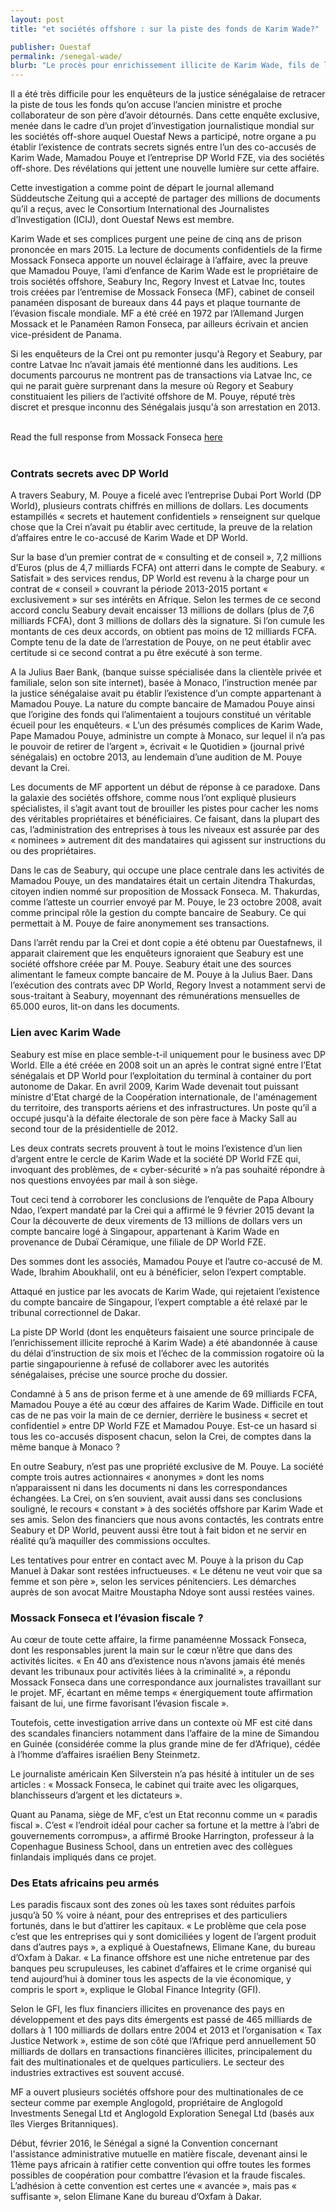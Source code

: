 ```yaml
---
layout: post
title: "et sociétés offshore : sur la piste des fonds de Karim Wade?"

publisher: Ouestaf
permalink: /senegal-wade/
blurb: "Le procès pour enrichissement illicite de Karim Wade, fils de l’ancien président sénégalais Abdoulaye Wade, a connu son verdict il y a un an. Il s’était terminé avec la condamnation par la Cour de répression de l’enrichissement illicite (Crei) de M. Wade-fils et de ses co-accusés à des peines de prison ferme."
---
```


Il a été très difficile pour les enquêteurs de la justice sénégalaise de retracer la piste de tous les fonds qu’on accuse l’ancien ministre et proche collaborateur de son père d’avoir détournés. Dans cette enquête exclusive, menée dans le cadre d’un projet d’investigation journalistique mondial sur les sociétés off-shore auquel Ouestaf News a participé, notre organe a pu établir l’existence de contrats secrets signés entre l’un des co-accusés de Karim Wade, Mamadou Pouye et l’entreprise DP World FZE, via des sociétés off-shore. Des révélations qui jettent une nouvelle lumière sur cette affaire.

Cette investigation a comme point de départ le journal allemand Süddeutsche Zeitung qui a  accepté de partager des millions de documents qu’il a reçus, avec le Consortium International des Journalistes d’Investigation (ICIJ), dont Ouestaf News est membre.

Karim Wade et ses complices purgent une peine de cinq ans de prison prononcée en mars 2015. La lecture de documents confidentiels de la firme Mossack Fonseca apporte un nouvel éclairage à l’affaire, avec la preuve que Mamadou Pouye, l’ami d’enfance de Karim Wade est le propriétaire de trois sociétés offshore, Seabury Inc, Regory Invest et Latvae Inc, toutes trois créées par l’entremise de Mossack Fonseca (MF), cabinet de conseil panaméen disposant de bureaux dans 44 pays et plaque tournante de l’évasion fiscale mondiale. MF a été créé en 1972 par l’Allemand Jurgen Mossack et le Panaméen Ramon Fonseca, par ailleurs écrivain et ancien vice-président de Panama.

Si les enquêteurs de la Crei ont pu remonter jusqu'à Regory et Seabury, par contre Latvae Inc n’avait jamais été mentionné dans les auditions. Les documents parcourus ne montrent pas de transactions via Latvae Inc, ce qui ne parait guère surprenant dans la mesure où Regory et Seabury constituaient les piliers de l’activité offshore de M. Pouye, réputé très discret et presque inconnu des Sénégalais jusqu'à son arrestation en 2013.



<br/>
<div class="panel panel-default">
  <div class="panel-heading">
  Read the full response from Mossack Fonseca <a href="{{ site.baseurl }}/mfresponse" target="_blank">here</a>
  </div>
</div>
<br/>

### Contrats secrets avec DP World

A travers Seabury, M. Pouye a ficelé avec l’entreprise Dubai Port World (DP World), plusieurs contrats chiffrés en millions de dollars. Les documents estampillés « secrets et hautement confidentiels » renseignent sur quelque chose que la Crei n’avait pu établir avec certitude, la preuve de la relation d’affaires entre le co-accusé de Karim Wade et DP World.

Sur la base d’un premier contrat de « consulting et de conseil », 7,2 millions d’Euros (plus de 4,7 milliards FCFA) ont atterri dans le compte de Seabury. « Satisfait » des services rendus, DP World est revenu à la charge pour un contrat de « conseil » couvrant la période 2013-2015 portant « exclusivement » sur ses intérêts  en Afrique.  Selon les termes de ce second accord conclu Seabury devait encaisser 13 millions de dollars (plus de 7,6 milliards FCFA), dont 3 millions de dollars dès la signature. Si l’on cumule les montants de ces deux accords, on obtient pas moins de 12 milliards FCFA. Compte tenu de la date de l’arrestation de Pouye, on ne peut établir avec certitude si ce second contrat a pu être exécuté à son terme.

A la Julius Baer Bank, (banque suisse spécialisée dans la clientèle privée et familiale, selon son site internet), basée à Monaco, l’instruction menée par la justice sénégalaise avait pu établir l’existence d’un compte appartenant à Mamadou Pouye. La nature du  compte bancaire de Mamadou Pouye ainsi que l’origine des fonds qui l’alimentaient a toujours constitué un véritable écueil pour les enquêteurs.
« L’un des présumés complices de Karim Wade, Pape Mamadou Pouye, administre un compte à Monaco, sur lequel il n’a pas le pouvoir de retirer de l’argent », écrivait « le Quotidien » (journal privé sénégalais) en octobre 2013, au lendemain d’une audition de M. Pouye devant la Crei.

Les documents de MF apportent un début de réponse à ce paradoxe. Dans la galaxie des sociétés offshore, comme nous l’ont expliqué plusieurs spécialistes, il s’agit avant tout de brouiller les pistes pour cacher les noms des véritables propriétaires et bénéficiaires. Ce faisant, dans la plupart des cas, l’administration des entreprises à tous les niveaux est assurée par des « nominees » autrement dit des mandataires qui agissent sur instructions du ou des propriétaires.

Dans le cas de Seabury, qui occupe une place centrale dans les activités de Mamadou Pouye, un des  mandataires était un certain Jitendra Thakurdas, citoyen indien nommé sur proposition de Mossack Fonseca. M. Thakurdas, comme l’atteste un courrier envoyé par M. Pouye, le 23 octobre 2008, avait comme principal rôle la gestion du compte bancaire de Seabury. Ce qui permettait à M. Pouye de faire anonymement ses transactions.

Dans l’arrêt rendu par la Crei et dont copie a été obtenu par Ouestafnews, il apparait clairement que les enquêteurs ignoraient que Seabury est une société offshore créée par M. Pouye. Seabury était une des sources alimentant le fameux compte bancaire de M. Pouye à la Julius Baer. Dans l’exécution des contrats avec DP World, Regory Invest a notamment servi de sous-traitant à Seabury, moyennant des rémunérations mensuelles de 65.000 euros, lit-on dans les documents.

### Lien avec Karim Wade

Seabury est mise en place semble-t-il uniquement pour le business avec DP World. Elle a été créée en 2008 soit un an après le contrat signé entre l’Etat sénégalais et DP World pour l’exploitation du terminal à container du port autonome de Dakar. En avril 2009, Karim Wade devenait tout puissant ministre d'Etat chargé de la Coopération internationale, de l'aménagement du territoire, des transports aériens et des infrastructures. Un poste qu’il a occupé jusqu'à la défaite électorale de son père face à Macky Sall au second tour de la présidentielle de 2012.

Les deux contrats secrets prouvent à tout le moins l’existence d’un lien d’argent entre le cercle de Karim Wade et la société DP World FZE qui, invoquant des problèmes, de « cyber-sécurité » n’a pas souhaité répondre à nos questions envoyées par mail à son siège.

Tout ceci tend à corroborer les conclusions de l’enquête de Papa Alboury Ndao, l’expert mandaté par la Crei qui a affirmé le 9 février 2015 devant la Cour la découverte de deux virements de 13 millions de dollars vers un compte bancaire logé à Singapour, appartenant à Karim Wade en provenance de Dubaï Céramique, une filiale de DP World FZE.

Des sommes dont les associés, Mamadou Pouye et l’autre co-accusé de M. Wade, Ibrahim Aboukhalil, ont eu à bénéficier, selon l’expert comptable.

Attaqué en justice par les avocats de Karim Wade, qui rejetaient l’existence du compte bancaire de Singapour, l’expert comptable a été relaxé par  le tribunal correctionnel de Dakar.

La piste DP World (dont les enquêteurs faisaient une source principale de l’enrichissement illicite reproché à Karim Wade)  a été abandonnée à cause du délai d’instruction de six mois et l’échec de la commission rogatoire où la partie singapourienne à refusé de collaborer avec les autorités sénégalaises, précise une source proche du dossier.

Condamné à 5 ans de prison ferme et à une amende de 69 milliards FCFA, Mamadou Pouye a été au cœur des affaires de Karim Wade. Difficile en tout cas de ne pas voir la main de ce dernier, derrière le business « secret et confidentiel » entre DP World FZE et Mamadou Pouye. Est-ce un hasard si tous les co-accusés disposent chacun, selon la Crei, de comptes dans la même banque à Monaco ?

En outre Seabury, n’est pas une propriété exclusive de M. Pouye. La société compte trois autres actionnaires « anonymes » dont les noms n’apparaissent ni dans les documents ni dans les correspondances échangées. La Crei, on s’en souvient, avait aussi dans ses conclusions souligné, le recours « constant » à des sociétés offshore par Karim Wade et ses amis. Selon des financiers que nous  avons contactés, les contrats entre Seabury et DP World, peuvent aussi être tout à fait bidon et ne servir en réalité qu’à maquiller des commissions occultes.

Les tentatives pour entrer en contact avec M. Pouye à la prison du Cap Manuel à Dakar sont restées infructueuses. « Le détenu ne veut voir que sa femme et son père », selon les services pénitenciers. Les démarches auprès de son avocat Maitre Moustapha Ndoye sont aussi restées vaines.

### Mossack Fonseca et l’évasion fiscale ?

Au cœur de toute cette affaire, la firme panaméenne Mossack Fonseca, dont les responsables jurent la main sur le cœur n’être que dans des activités licites.
«  En 40 ans d’existence nous n’avons jamais été menés devant les tribunaux pour activités liées à la criminalité », a répondu Mossack Fonseca dans une correspondance aux journalistes travaillant sur le projet. MF, écartant en même temps « énergiquement toute affirmation faisant de lui, une firme favorisant l’évasion fiscale ».

Toutefois, cette investigation arrive dans un contexte où MF est cité dans des scandales financiers notamment dans l’affaire de la mine de Simandou en Guinée (considérée comme la plus grande mine de fer d’Afrique), cédée à l’homme d’affaires israélien Beny Steinmetz.

Le journaliste américain Ken  Silverstein n’a pas hésité à intituler un de ses articles : « Mossack Fonseca, le cabinet qui traite avec les oligarques, blanchisseurs d’argent et les dictateurs ».

Quant au Panama, siège de MF, c’est un Etat reconnu comme un « paradis fiscal ». C’est « l’endroit idéal pour cacher sa fortune et la mettre à l’abri de gouvernements corrompus», a affirmé  Brooke Harrington, professeur à la Copenhague Business School, dans un entretien avec des collègues finlandais impliqués dans ce projet.

### Des Etats africains peu armés 

Les paradis fiscaux sont des zones où les taxes sont réduites parfois jusqu’à 50 % voire à néant, pour des entreprises et des particuliers fortunés, dans le but d’attirer les capitaux. « Le problème que cela pose c’est que les entreprises qui y sont domiciliées y logent de l’argent produit dans d’autres pays », a expliqué à Ouestafnews, Elimane Kane, du bureau d’Oxfam à Dakar.
« La finance offshore est une niche entretenue par des banques peu scrupuleuses, les cabinet d’affaires et le crime organisé qui tend aujourd’hui à dominer tous les aspects de la vie économique, y compris le sport », explique le Global Finance Integrity (GFI).

Selon le GFI, les flux financiers illicites en provenance des pays en développement et des pays dits émergents est passé de 465 milliards de dollars à 1 100 milliards de dollars entre 2004 et 2013 et l’organisation « Tax Justice Network », estime de son côté que l’Afrique perd annuellement 50 milliards de dollars en transactions financières illicites, principalement du fait des multinationales et de quelques particuliers. Le secteur des industries extractives est souvent accusé.

MF a ouvert plusieurs sociétés offshore  pour des multinationales de ce secteur  comme par exemple Anglogold, propriétaire de Anglogold Investments Senegal Ltd  et Anglogold Exploration Senegal Ltd (basés aux îles Vierges Britanniques).

Début, février 2016, le Sénégal a signé la Convention concernant l'assistance administrative mutuelle en matière fiscale, devenant ainsi le 11ème pays africain à ratifier cette convention qui offre toutes les formes possibles de coopération pour combattre l’évasion et la fraude fiscales. L’adhésion à cette convention est certes une « avancée », mais pas « suffisante », selon Elimane Kane du bureau d’Oxfam à Dakar. 

